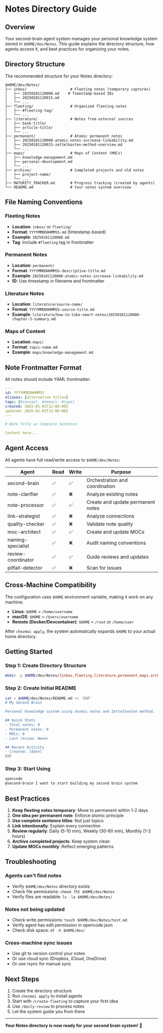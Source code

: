 # Notes Directory Guide

## Overview

Your second-brain agent system manages your personal knowledge system stored in `$HOME/dev/Notes`. This guide explains the directory structure, how agents access it, and best practices for organizing your notes.

## Directory Structure

The recommended structure for your Notes directory:

```
$HOME/dev/Notes/
├── inbox/                    # Fleeting notes (temporary captures)
│   ├── 20250101120000.md    # Timestamp-based IDs
│   ├── 20250101120015.md
│   └── ...
├── fleeting/                 # Organized fleeting notes
│   ├── #fleeting-tag/
│   └── ...
├── literature/               # Notes from external sources
│   ├── book-title/
│   ├── article-title/
│   └── ...
├── permanent/                # Atomic permanent notes
│   ├── 20250101120000-atomic-notes-increase-linkability.md
│   ├── 20250101120015-zettelkasten-method-overview.md
│   └── ...
├── maps/                     # Maps of Content (MOCs)
│   ├── knowledge-management.md
│   ├── personal-development.md
│   └── ...
├── archive/                  # Completed projects and old notes
│   ├── project-name/
│   └── ...
├── MATURITY_TRACKER.md       # Progress tracking (created by agents)
└── README.md                 # Your notes system overview
```

## File Naming Conventions

### Fleeting Notes
- **Location**: `inbox/` or `fleeting/`
- **Format**: `YYYYMMDDHHMMSS.md` (timestamp-based)
- **Example**: `20250101120000.md`
- **Tag**: Include `#fleeting` tag in frontmatter

### Permanent Notes
- **Location**: `permanent/`
- **Format**: `YYYYMMDDHHMMSS-descriptive-title.md`
- **Example**: `20250101120000-atomic-notes-increase-linkability.md`
- **ID**: Use timestamp in filename and frontmatter

### Literature Notes
- **Location**: `literature/source-name/`
- **Format**: `YYYYMMDDHHMMSS-source-title.md`
- **Example**: `literature/how-to-take-smart-notes/20250101120000-chapter-3-summary.md`

### Maps of Content
- **Location**: `maps/`
- **Format**: `topic-name.md`
- **Example**: `maps/knowledge-management.md`

## Note Frontmatter Format

All notes should include YAML frontmatter:

```yaml
---
id: YYYYMMDDHHMMSS
aliases: [alternative titles]
tags: [#concept, #domain, #type]
created: 2025-01-01T12:00:00Z
updated: 2025-01-01T12:00:00Z
---

# Note Title as Complete Sentence

Content here...
```

## Agent Access

All agents have full read/write access to `$HOME/dev/Notes`:

| Agent | Read | Write | Purpose |
|-------|------|-------|---------|
| second-brain | ✅ | ✅ | Orchestration and coordination |
| note-clarifier | ✅ | ❌ | Analyze existing notes |
| note-processor | ✅ | ✅ | Create and update permanent notes |
| link-strategist | ✅ | ❌ | Analyze connections |
| quality-checker | ✅ | ❌ | Validate note quality |
| moc-architect | ✅ | ✅ | Create and update MOCs |
| naming-specialist | ✅ | ❌ | Audit naming conventions |
| review-coordinator | ✅ | ✅ | Guide reviews and updates |
| pitfall-detector | ✅ | ❌ | Scan for issues |

## Cross-Machine Compatibility

The configuration uses `$HOME` environment variable, making it work on any machine:

- **Linux**: `$HOME` = `/home/username`
- **macOS**: `$HOME` = `/Users/username`
- **Remote (Docker/Devcontainer)**: `$HOME` = `/root` or `/home/user`

After `chezmoi apply`, the system automatically expands `$HOME` to your actual home directory.

## Getting Started

### Step 1: Create Directory Structure

```bash
mkdir -p $HOME/dev/Notes/{inbox,fleeting,literature,permanent,maps,archive}
```

### Step 2: Create Initial README

```bash
cat > $HOME/dev/Notes/README.md << 'EOF'
# My Second Brain

Personal knowledge system using atomic notes and Zettelkasten method.

## Quick Stats
- Total notes: 0
- Permanent notes: 0
- MOCs: 0
- Last review: Never

## Recent Activity
- Created: [date]
EOF
```

### Step 3: Start Using

```bash
opencode
@second-brain I want to start building my second brain system
```

## Best Practices

1. **Keep fleeting notes temporary**: Move to permanent within 1-2 days
2. **One idea per permanent note**: Enforce atomic principle
3. **Use complete sentence titles**: Not just topics
4. **Link intentionally**: Explain every connection
5. **Review regularly**: Daily (5-10 min), Weekly (30-60 min), Monthly (1-2 hours)
6. **Archive completed projects**: Keep system clean
7. **Update MOCs monthly**: Reflect emerging patterns

## Troubleshooting

### Agents can't find notes
- Verify `$HOME/dev/Notes` directory exists
- Check file permissions: `chmod 755 $HOME/dev/Notes`
- Verify files are readable: `ls -la $HOME/dev/Notes/`

### Notes not being updated
- Check write permissions: `touch $HOME/dev/Notes/test.md`
- Verify agent has edit permission in opencode.json
- Check disk space: `df -h $HOME/dev/`

### Cross-machine sync issues
- Use git to version control your notes
- Or use cloud sync (Dropbox, iCloud, OneDrive)
- Or use rsync for manual sync

## Next Steps

1. Create the directory structure
2. Run `chezmoi apply` to install agents
3. Start with `/create-fleeting` to capture your first idea
4. Use `/daily-review` to process notes
5. Let the system guide you from there

---

**Your Notes directory is now ready for your second brain system!** 🧠

